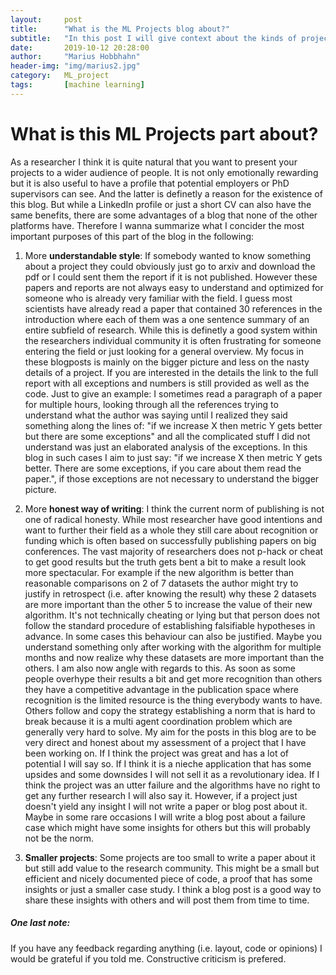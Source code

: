 ```yaml
---
layout:     post
title:      "What is the ML Projects blog about?"
subtitle:   "In this post I will give context about the kinds of projects I will present and in which way"
date:       2019-10-12 20:28:00
author:     "Marius Hobbhahn"
header-img: "img/marius2.jpg"
category:   ML_project
tags:       [machine learning]
---
```


# What is this ML Projects part about?

As a researcher I think it is quite natural that you want to present your projects to a wider audience of people. It is not only emotionally rewarding but it is also useful to have a profile that potential employers or PhD supervisors can see. And the latter is definetly a reason for the existence of this blog. But while a LinkedIn profile or just a short CV can also have the same benefits, there are some advantages of a blog that none of the other platforms have. Therefore I wanna summarize what I concider the most important purposes of this part of the blog in the following:

1. More **understandable style**: If somebody wanted to know something about a project they could obviously just go to arxiv and download the pdf or I could sent them the report if it is not published. However these papers and reports are not always easy to understand and optimized for someone who is already very familiar with the field. I guess most scientists have already read a paper that contained 30 references in the introduction where each of them was a one sentence summary of an entire subfield of research. While this is definetly a good system within the researchers individual community it is often frustrating for someone entering the field or just looking for a general overview. My focus in these blogposts is mainly on the bigger picture and less on the nasty details of a project. If you are interested in the details the link to the full report with all exceptions and numbers is still provided as well as the code. Just to give an example: I sometimes read a paragraph of a paper for multiple hours, looking through all the references trying to understand what the author was saying until I realized they said something along the lines of: "if we increase X then metric Y gets better but there are some exceptions" and all the complicated stuff I did not understand was just an elaborated analysis of the exceptions. In this blog in such cases I aim to just say: "if we increase X then metric Y gets better. There are some exceptions, if you care about them read the paper.", if those exceptions are not necessary to understand the bigger picture. 

2. More **honest way of writing**: I think the current norm of publishing is not one of radical honesty. While most researcher have good intentions and want to further their field as a whole they still care about recognition or funding which is often based on successfully publishing papers on big conferences. The vast majority of researchers does not p-hack or cheat to get good results but the truth gets bent a bit to make a result look more spectacular. For example if the new algorithm is better than reasonable comparisons on 2 of 7 datasets the author might try to justify in retrospect (i.e. after knowing the result) why these 2 datasets are more important than the other 5 to increase the value of their new algorithm. It's not technically cheating or lying but that person does not follow the standard procedure of establishing falsifiable hypotheses in advance. In some cases this behaviour can also be justified. Maybe you understand something only after working with the algorithm for multiple months and now realize why these datasets are more important than the others. I am also now angle with regards to this. As soon as some people overhype their results a bit and get more recognition than others they have a competitive advantage in the publication space where recognition is the limited resource is the thing everybody wants to have. Others follow and copy the strategy establishing a norm that is hard to break because it is a multi agent coordination problem which are generally very hard to solve. My aim for the posts in this blog are to be very direct and honest about my assessment of a project that I have been working on. If I think the project was great and has a lot of potential I will say so. If I think it is a nieche application that has some upsides and some downsides I will not sell it as a revolutionary idea. If I think the project was an utter failure and the algorithms have no right to get any further research I will also say it. However, if a project just doesn't yield any insight I will not write a paper or blog post about it. Maybe in some rare occasions I will write a blog post about a failure case which might have some insights for others but this will probably not be the norm. 

3. **Smaller projects**: Some projects are too small to write a paper about it but still add value to the research community. This might be a small but efficient and nicely documented piece of code, a proof that has some insights or just a smaller case study. I think a blog post is a good way to share these insights with others and will post them from time to time. 

##### One last note:
If you have any feedback regarding anything (i.e. layout, code or opinions) I would be grateful if you told me. Constructive criticism is prefered. 
